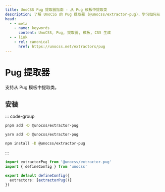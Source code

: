 ```yaml
---
title: UnoCSS Pug 提取器指南 - 从 Pug 模板中提取类
description: 了解 UnoCSS 的 Pug 提取器 (@unocss/extractor-pug)，学习如何从 Pug 模板中提取类，提升开发效率。
head:
  - - meta
    - name: keywords
      content: UnoCSS, Pug, 提取器, 模板, CSS 生成
  - - link
    - rel: canonical
      href: https://unocss.net/extractors/pug      
---
```


# Pug 提取器

支持从 Pug 模板中提取类。

## 安装

::: code-group

```bash [pnpm]
pnpm add -D @unocss/extractor-pug
```

```bash [yarn]
yarn add -D @unocss/extractor-pug
```

```bash [npm]
npm install -D @unocss/extractor-pug
```

:::

```ts [uno.config.ts]
import extractorPug from '@unocss/extractor-pug'
import { defineConfig } from 'unocss'

export default defineConfig({
  extractors: [extractorPug()]
})
```
